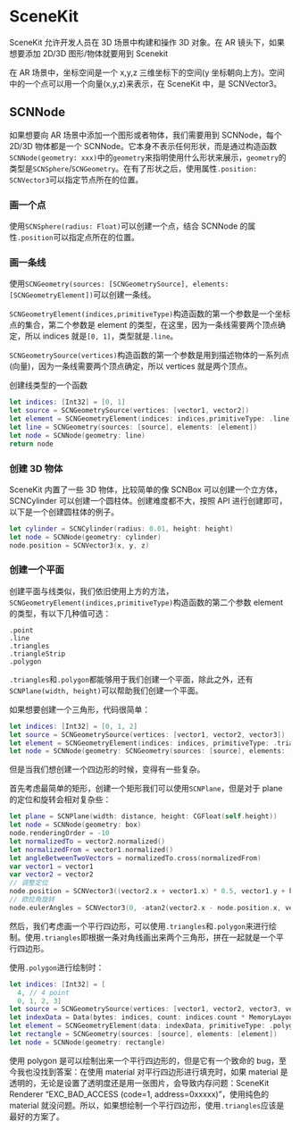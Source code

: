 # SceneKit

SceneKit 允许开发人员在 3D 场景中构建和操作 3D 对象。在 AR 镜头下，如果想要添加 2D/3D 图形/物体就要用到 Scenekit

在 AR 场景中，坐标空间是一个 x,y,z 三维坐标下的空间\(y 坐标朝向上方\)。空间中的一个点可以用一个向量\(x,y,z\)来表示，在 SceneKit 中，是 SCNVector3。

## SCNNode

如果想要向 AR 场景中添加一个图形或者物体，我们需要用到 SCNNode，每个 2D/3D 物体都是一个 SCNNode。它本身不表示任何形状，而是通过构造函数`SCNNode(geometry: xxx)`中的`geometry`来指明使用什么形状来展示，`geometry`的类型是`SCNSphere`/`SCNGeometry`。在有了形状之后，使用属性`.position: SCNVector3`可以指定节点所在的位置。

### 画一个点

使用`SCNSphere(radius: Float)`可以创建一个点，结合 SCNNode 的属性`.position`可以指定点所在的位置。

### 画一条线

使用`SCNGeometry(sources: [SCNGeometrySource], elements: [SCNGeometryElement])`可以创建一条线。

`SCNGeometryElement(indices,primitiveType)`构造函数的第一个参数是一个坐标点的集合，第二个参数是 element 的类型，在这里，因为一条线需要两个顶点确定，所以 indices 就是`[0, 1]`，类型就是`.line`。

`SCNGeometrySource(vertices)`构造函数的第一个参数是用到描述物体的一系列点\(向量\)，因为一条线需要两个顶点确定，所以 vertices 就是两个顶点。

创建线类型的一个函数

```swift
let indices: [Int32] = [0, 1]
let source = SCNGeometrySource(vertices: [vector1, vector2])
let element = SCNGeometryElement(indices: indices,primitiveType: .line)
let line = SCNGeometry(sources: [source], elements: [element])
let node = SCNNode(geometry: line)
return node
```

### 创建 3D 物体

SceneKit 内置了一些 3D 物体，比较简单的像 SCNBox 可以创建一个立方体，SCNCylinder 可以创建一个圆柱体。创建难度都不大，按照 API 进行创建即可，以下是一个创建圆柱体的例子。

```swift
let cylinder = SCNCylinder(radius: 0.01, height: height)
let node = SCNNode(geometry: cylinder)
node.position = SCNVector3(x, y, z)
```

### 创建一个平面

创建平面与线类似，我们依旧使用上方的方法，`SCNGeometryElement(indices,primitiveType)`构造函数的第二个参数 element 的类型，有以下几种值可选：

```text
.point
.line
.triangles
.triangleStrip
.polygon
```

`.triangles`和`.polygon`都能够用于我们创建一个平面，除此之外，还有`SCNPlane(width, height)`可以帮助我们创建一个平面。

如果想要创建一个三角形，代码很简单：

```swift
let indices: [Int32] = [0, 1, 2]
let source = SCNGeometrySource(vertices: [vector1, vector2, vector3])
let element = SCNGeometryElement(indices: indices, primitiveType: .triangles)
let node = SCNNode(geometry: SCNGeometry(sources: [source], elements: [element]))
```

但是当我们想创建一个四边形的时候，变得有一些复杂。

首先考虑最简单的矩形，创建一个矩形我们可以使用`SCNPlane`，但是对于 plane 的定位和旋转会相对复杂些：

```swift
let plane = SCNPlane(width: distance, height: CGFloat(self.height))
let node = SCNNode(geometry: box)
node.renderingOrder = -10
let normalizedTo = vector2.normalized()
let normalizedFrom = vector1.normalized()
let angleBetweenTwoVectors = normalizedTo.cross(normalizedFrom)
var vector1 = vector1
var vector2 = vector2
// 调整定位
node.position = SCNVector3((vector2.x + vector1.x) * 0.5, vector1.y + height * 0.5,(vector2.z + vector1.z) * 0.5)
// 欧拉角旋转
node.eulerAngles = SCNVector3(0, -atan2(vector2.x - node.position.x, vector1.z - node.position.z) - Float.pi * 0.5, 0)
```

然后，我们考虑画一个平行四边形，可以使用`.triangles`和`.polygon`来进行绘制。使用`.triangles`即根据一条对角线画出来两个三角形，拼在一起就是一个平行四边形。

使用`.polygon`进行绘制时：

```swift
let indices: [Int32] = [
  4, // 4 point
  0, 1, 2, 3]
let source = SCNGeometrySource(vertices: [vector1, vector2, vector3, vector4])
let indexData = Data(bytes: indices, count: indices.count * MemoryLayout<Int>.size)
let element = SCNGeometryElement(data: indexData, primitiveType: .polygon, primitiveCount: 1, bytesPerIndex: MemoryLayout<Int32>.size)
let rectangle = SCNGeometry(sources: [source], elements: [element])
let node = SCNNode(geometry: rectangle)
```

使用 polygon 是可以绘制出来一个平行四边形的，但是它有一个致命的 bug，至今我也没找到答案：在使用 material 对平行四边形进行填充时，如果 material 是透明的，无论是设置了透明度还是用一张图片，会导致内存问题：SceneKit Renderer “EXC\_BAD\_ACCESS \(code=1, address=0xxxxx\)”，使用纯色的 material 就没问题。所以，如果想绘制一个平行四边形，使用`.triangles`应该是最好的方案了。

